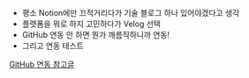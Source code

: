 <ul>
<li>평소 Notion에만 끄적거리다가 기술 블로그 하나 있어야겠다고 생각</li>
<li>플랫폼을 뭐로 하지 고민하다가 Velog 선택</li>
<li>GitHub 연동 안 하면 뭔가 깨름직하니까 연동!</li>
<li>그리고 연동 테스트</li>
</ul>
<p><a href="https://velog.io/@ryuneng2/GitHub-velog%EC%99%80-GitHub-%EC%97%B0%EB%8F%99%ED%95%98%EA%B8%B0-velog-%EA%B8%80-%EC%9E%91%EC%84%B1-%EC%8B%9C-%EC%9E%90%EB%8F%99%EC%9C%BC%EB%A1%9C-%EA%B9%83%ED%97%88%EB%B8%8C%EC%97%90-%EC%BB%A4%EB%B0%8B%ED%95%98%EB%8A%94-%EB%B0%A9%EB%B2%95">GitHub 연동 참고글</a></p>